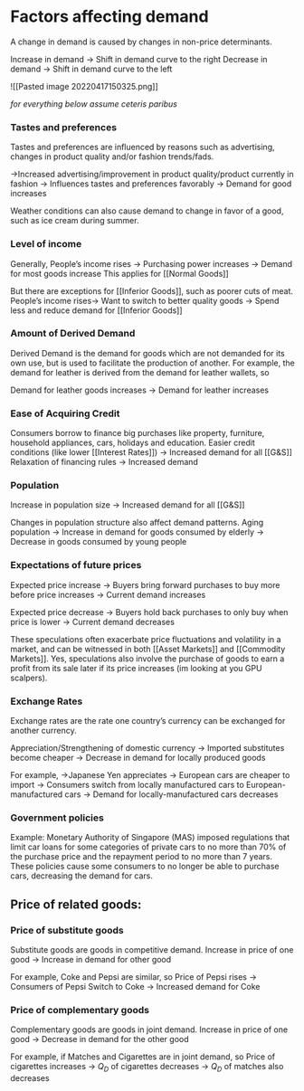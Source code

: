 # Factors affecting demand
A change in demand is caused by changes in non-price determinants. 

Increase in demand → Shift in demand curve to the right 
Decrease in demand → Shift in demand curve to the left

![[Pasted image 20220417150325.png]]

_for everything below assume ceteris paribus_

### Tastes and preferences
Tastes and preferences are influenced by reasons such as advertising, changes in product quality and/or fashion trends/fads.

→Increased advertising/improvement in product quality/product currently in fashion
→ Influences tastes and preferences favorably 
→ Demand for good increases

Weather conditions can also cause demand to change in favor of a good, such as ice cream during summer.

### Level of income
Generally,
People’s income rises → Purchasing power increases → Demand for most goods increase
This applies for [[Normal Goods]]

But there are exceptions for [[Inferior Goods]], such as poorer cuts of meat.
People’s income rises→ Want to switch to better quality goods → Spend less and reduce demand for [[Inferior Goods]]

### Amount of Derived Demand
Derived Demand is the demand for goods which are not demanded for its own use, but is used to facilitate the production of another. For example, the demand for leather is derived from the demand for leather wallets, so

Demand for leather goods increases → Demand for leather increases

### Ease of Acquiring Credit
Consumers borrow to finance big purchases like property, furniture, household appliances, cars, holidays and education. 
Easier credit conditions (like lower [[Interest Rates]]) → Increased demand for all [[G&S]]
Relaxation of financing rules → Increased demand

### Population
Increase in population size → Increased demand for all [[G&S]] 

Changes in population structure also affect demand patterns.
Aging population → Increase in demand for goods consumed by elderly → Decrease in goods consumed by young people

### Expectations of future prices
Expected price increase → Buyers bring forward purchases to buy more before price increases → Current demand increases

Expected price decrease → Buyers hold back purchases to only buy when price is lower → Current demand decreases

These speculations often exacerbate price fluctuations and volatility in a market, and can be witnessed in both [[Asset Markets]] and [[Commodity Markets]]. Yes, speculations also involve the purchase of goods to earn a profit from its sale later if its price increases (im looking at you GPU scalpers).

### Exchange Rates
Exchange rates are the rate one country’s currency can be exchanged for another currency.

Appreciation/Strengthening of domestic currency → Imported substitutes become cheaper → Decrease in demand for locally produced goods

For example, 
→Japanese Yen appreciates 
→ European cars are cheaper to import 
→ Consumers switch from locally manufactured cars to European-manufactured cars
→ Demand for locally-manufactured cars decreases

### Government policies
Example: 
Monetary Authority of Singapore (MAS) imposed regulations that limit car loans for some categories of private cars to no more than 70% of the purchase price and the repayment period to no more than 7 years. These policies cause some consumers to no longer be able to purchase cars, decreasing the demand for cars.

## Price of related goods:

### Price of substitute goods
Substitute goods are goods in competitive demand. 
Increase in price of one good → Increase in demand for other good 

For example, Coke and Pepsi are similar, so 
Price of Pepsi rises → Consumers of Pepsi Switch to Coke → Increased demand for Coke

### Price of complementary goods
Complementary goods are goods in joint demand. 
Increase in price of one good → Decrease in demand for the other good

For example, if Matches and Cigarettes are in joint demand, so
Price of cigarettes increases → $Q_{D}$ of cigarettes decreases → $Q_{D}$ of matches also decreases